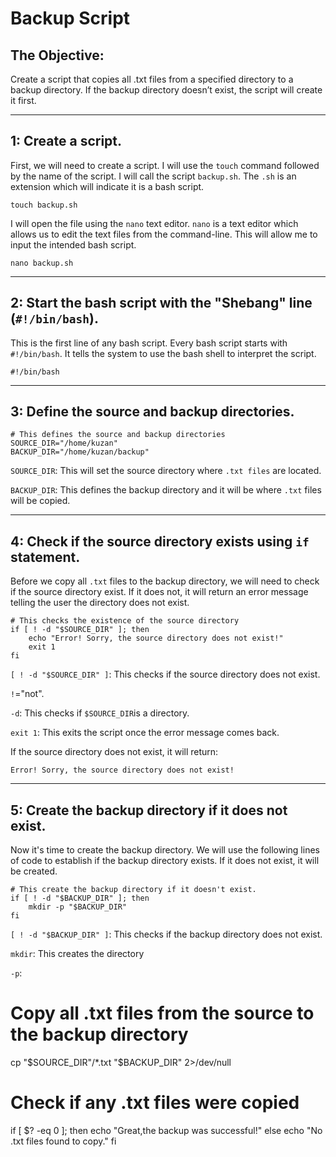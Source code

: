 # Backup Script

## The Objective: 
Create a script that copies all .txt files from a specified directory to a backup directory. If the backup directory doesn’t exist, the script will create it first.

---

## 1: Create a script.
First, we will need to create a script. I will use the `touch` command followed by the name of the script. I will call the script `backup.sh`. The `.sh` is an extension which will indicate it is a bash script.
```
touch backup.sh
```
I will open the file using the `nano` text editor. `nano` is a text editor which allows us to edit the text files from the command-line. This will allow me to input the intended bash script.
```
nano backup.sh
```


---
## 2: Start the bash script with the "Shebang" line (`#!/bin/bash`).
This is the first line of any bash script. Every bash script starts with `#!/bin/bash`. It tells the system to use the bash shell to interpret the script. 
```
#!/bin/bash
```
---

## 3: Define the source and backup directories.
```
# This defines the source and backup directories
SOURCE_DIR="/home/kuzan"
BACKUP_DIR="/home/kuzan/backup"
```

`SOURCE_DIR`: This will set the source directory where `.txt files` are located.

`BACKUP_DIR`: This defines the backup directory and it will be where `.txt` files will be copied.

---
## 4: Check if the source directory exists using `if` statement.
Before we copy all `.txt` files to the backup directory, we will need to check if the source directory exist. If it does not, it will return an error message telling the user the directory does not exist.
```
# This checks the existence of the source directory 
if [ ! -d "$SOURCE_DIR" ]; then
    echo "Error! Sorry, the source directory does not exist!"
    exit 1
fi
```
`[ ! -d "$SOURCE_DIR" ]`: This checks if the source directory does not exist. 

`!`="not".

`-d`: This checks if `$SOURCE_DIR`is a directory.

`exit 1`: This exits the script once the error message comes back.


If the source directory does not exist, it will return:
```
Error! Sorry, the source directory does not exist!
```
---

## 5: Create the backup directory if it does not exist.
Now it's time to create the backup directory. We will use the following lines of code to establish if the backup directory exists. If it does not exist, it will be created.

```
# This create the backup directory if it doesn't exist.
if [ ! -d "$BACKUP_DIR" ]; then
    mkdir -p "$BACKUP_DIR"
fi
```

 `[ ! -d "$BACKUP_DIR" ]`: This checks if the backup directory does not exist.

 `mkdir`: This creates the directory

 `-p`: 


# Copy all .txt files from the source to the backup directory
cp "$SOURCE_DIR"/*.txt "$BACKUP_DIR" 2>/dev/null

# Check if any .txt files were copied
if [ $? -eq 0 ]; then
    echo "Great,the backup was successful!"
else
    echo "No .txt files found to copy."
fi

